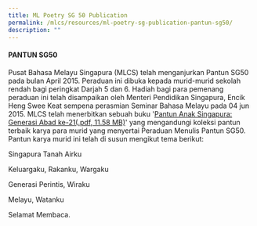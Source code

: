 ```yaml
---
title: ML Poetry SG 50 Publication
permalink: /mlcs/resources/ml-poetry-sg-publication-pantun-sg50/
description: ""
---
```

#### PANTUN SG50

Pusat Bahasa Melayu Singapura (MLCS) telah menganjurkan Pantun SG50 pada bulan April 2015. Peraduan ini dibuka kepada murid-murid sekolah rendah bagi peringkat Darjah 5 dan 6. Hadiah bagi para pemenang peraduan ini telah disampaikan oleh Menteri Pendidikan Singapura, Encik Heng Swee Keat sempena perasmian Seminar Bahasa Melayu pada 04 jun 2015. MLCS telah menerbitkan sebuah buku '[Pantun Anak Singapura: Generasi Abad ke-21(.pdf, 11.58 MB)](/files/sg50_pantun.pdf)' yang mengandungi koleksi pantun terbaik karya para murid yang menyertai Peraduan Menulis Pantun SG50. Pantun karya murid ini telah di susun mengikut tema berikut:

Singapura Tanah Airku

Keluargaku, Rakanku, Wargaku

Generasi Perintis, Wiraku

Melayu, Watanku

Selamat Membaca.